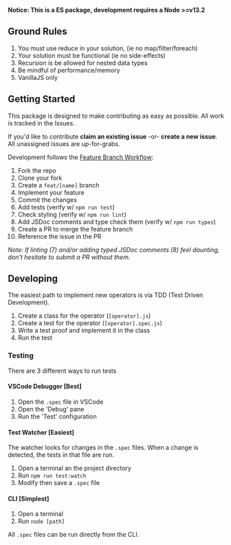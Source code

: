 **Notice: This is a ES package, development requires a Node >=v13.2**

## Ground Rules

1. You must use reduce in your solution, (ie no map/filter/foreach)
2. Your solution must be functional (ie no side-effects)
3. Recursion is be allowed for nested data types
4. Be mindful of performance/memory
5. VanillaJS only

## Getting Started

This package is designed to make contributing as easy as possible. All work is tracked in the Issues.

If you'd like to contribute **claim an existing issue** -or- **create a new issue**. All unassigned issues are up-for-grabs.

Development follows the [Feature Branch Workflow][feature-workflow]:

1. Fork the repo
2. Clone your fork
3. Create a `feat/[name]` branch
4. Implement your feature
5. Commit the changes
6. Add tests (verify w/ `npm run test`)
7. Check styling (verify w/ `npm run lint`)
8. Add JSDoc comments and type check them (verify w/ `npm run types`)
9. Create a PR to merge the feature branch
10. Reference the issue in the PR

*Note: If linting (7) and/or adding typed JSDoc comments (8) feel daunting, don't hesitate to submit a PR without them.*

## Developing

The easiest path to implement new operators is via TDD (Test Driven Development).

1. Create a class for the operator (`[operator].js`)
2. Create a test for the operator (`[operator].spec.js`)
3. Write a test proof and implement it in the class
4. Run the test

### Testing

There are 3 different ways to run tests

#### VSCode Debugger [Best]

1. Open the `.spec` file in VSCode
2. Open the 'Debug' pane
3. Run the 'Test' configuration

#### Test Watcher [Easiest]

The watcher looks for changes in the `.spec` files. When a change is detected, the tests in that file are run.

1. Open a terminal an the project directory
2. Run `npm run test:watch`
3. Modify then save a `.spec` file

#### CLI [Simplest]

1. Open a terminal
2. Run `node [path]`

All `.spec` files can be run directly from the CLI.

[feature-workflow]: https://www.atlassian.com/git/tutorials/comparing-workflows/feature-branch-workflow
